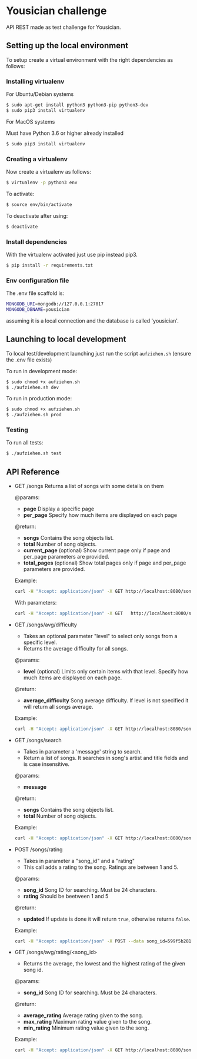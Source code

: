 # Yousician challenge

API REST made as test challenge for Yousician.

## Setting up the local environment

To setup create a virtual environment with the right dependencies as follows:

### Installing virtualenv

For Ubuntu/Debian systems

```sh
$ sudo apt-get install python3 python3-pip python3-dev
$ sudo pip3 install virtualenv
```

For MacOS systems

Must have Python 3.6 or higher already installed

```sh
$ sudo pip3 install virtualenv
```

### Creating a virtualenv

Now create a virtualenv as follows:

```sh
$ virtualenv -p python3 env
```

To activate:

```sh
$ source env/bin/activate
```

To deactivate after using:

```sh
$ deactivate
```

### Install dependencies

With the virtualenv activated just use pip instead pip3.

```sh
$ pip install -r requirements.txt
```

### Env configuration file

The .env file scaffold is:

```sh
MONGODB_URI=mongodb://127.0.0.1:27017
MONGODB_DBNAME=yousician
```
assuming it is a local connection and the database is called 'yousician'.

## Launching to local development

To local test/development launching just run the script `aufziehen.sh` (ensure the .env file exists)

To run in development mode:

```sh
$ sudo chmod +x aufziehen.sh
$ ./aufziehen.sh dev
```

To run in production mode:

```sh
$ sudo chmod +x aufziehen.sh
$ ./aufziehen.sh prod
```

### Testing

To run all tests:

```sh
$ ./aufziehen.sh test
```

## API Reference

- GET /songs
  Returns a list of songs with some details on them
  
  @params:
    * **page** <int>
    Display a specific page
    * **per_page** <int>
    Specify how much items are displayed on each page

  @return:
    * **songs** <array>
    Contains the song objects list.
    * **total** <int>
    Number of song objects.
    * **current_page** <int> (optional)
    Show current page only if page and per_page parameters are provided.
    * **total_pages** <int> (optional)
    Show total pages only if page and per_page parameters are provided.
    
  Example:
  ```sh
  curl -H "Accept: application/json" -X GET http://localhost:8080/songs
  ```
    
  With parameters:
    
  ```sh
  curl -H "Accept: application/json" -X GET   http://localhost:8080/songs?page=1&per_page=4
  ```

- GET /songs/avg/difficulty
  - Takes an optional parameter "level" to select only songs from a specific level.
  - Returns the average difficulty for all songs.
  
  @params:
    * **level** <int> (optional)
    Limits only certain items with that level.
    Specify how much items are displayed on each page.

  @return:
    * **average_difficulty** <int>
    Song average difficulty. If level is not specified it will return all songs average.

  Example:
    
  ```sh
  curl -H "Accept: application/json" -X GET http://localhost:8080/songs/avg/difficulty?level=3
  ```

- GET /songs/search
  - Takes in parameter a 'message' string to search.
  - Return a list of songs. It searches in song's artist and title fields and is case insensitive.

  @params:
  * **message** <string>

  @return:
    * **songs** <array>
    Contains the song objects list.
    * **total** <int>
    Number of song objects.

  Example:
    
  ```sh
  curl -H "Accept: application/json" -X GET http://localhost:8080/songs/search?message=tHe%20yoUSicIaNs
  ```

- POST /songs/rating
  - Takes in parameter a "song_id" and a "rating"
  - This call adds a rating to the song. Ratings are between 1 and 5.
  
  @params:
    * **song_id** <string>
    Song ID for searching. Must be 24 characters.
    * **rating** <int>
    Should be beetween 1 and 5

    @return:
    * **updated** <boolean>
    If update is done it will return ```true```, otherwise returns ```false```.

  Example:
    
  ```sh
  curl -H "Accept: application/json" -X POST --data song_id=599f5b281e6d956381505bb1&rating=5 http://localhost:8080/songs/rating
  ```

- GET /songs/avg/rating/<song_id>
  - Returns the average, the lowest and the highest rating of the given song id.
  
  @params:
    * **song_id** <string>
    Song ID for searching. Must be 24 characters.

  @return:
    * **average_rating** <int>
    Average rating given to the song.
    * **max_rating** <int>
    Maximum rating value given to the song.
    * **min_rating** <int>
    Minimum rating value given to the song.
    
  Example:
    
  ```sh
  curl -H "Accept: application/json" -X GET http://localhost:8080/songs/avg/rating/599f5b281e6d956381505bb3
  ```